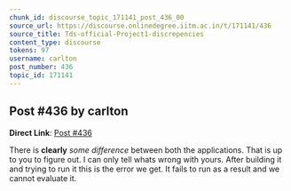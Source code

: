 ```yaml
---
chunk_id: discourse_topic_171141_post_436_00
source_url: https://discourse.onlinedegree.iitm.ac.in/t/171141/436
source_title: Tds-official-Project1-discrepencies
content_type: discourse
tokens: 97
username: carlton
post_number: 436
topic_id: 171141
---
```


## Post #436 by carlton

**Direct Link**: [Post #436](https://discourse.onlinedegree.iitm.ac.in/t/171141/436)

There is **clearly** *some difference* between both the applications. That is up to you to figure out. I can only tell whats wrong with yours. After building it and trying to run it this is the error we get. It fails to run as a result and we cannot evaluate it.
